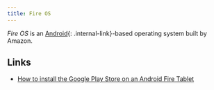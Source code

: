 ```yaml
---
title: Fire OS
---
```


<dfn>Fire OS</dfn> is an [Android](index){: .internal-link}-based operating system built by Amazon.

## Links

-   [How to install the Google Play Store on an Android Fire Tablet](https://www.howtogeek.com/232726/how-to-install-the-google-play-store-on-your-amazon-fire-tablet/)
